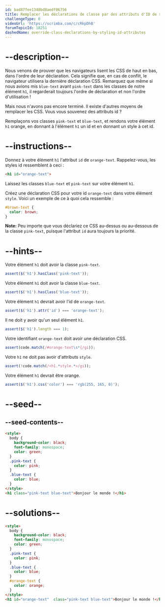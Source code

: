 ```yaml
---
id: bad87fee1348bd8aedf06756
title: Remplacer les déclarations de classe par des attributs d'ID de style
challengeType: 0
videoUrl: 'https://scrimba.com/c/cRkpDhB'
forumTopicId: 18251
dashedName: override-class-declarations-by-styling-id-attributes
---
```


# --description--

Nous venons de prouver que les navigateurs lisent les CSS de haut en bas, dans l'ordre de leur déclaration. Cela signifie que, en cas de conflit, le navigateur utilisera la dernière déclaration CSS. Remarquez que même si nous avions mis `blue-text` avant `pink-text` dans les classes de notre élément `h1`, il regarderait toujours l'ordre de déclaration et non l'ordre d'utilisation !

Mais nous n'avons pas encore terminé. Il existe d'autres moyens de remplacer les CSS. Vous vous souvenez des attributs id ?

Remplaçons vos classes `pink-text` et `blue-text`, et rendons votre élément `h1` orange, en donnant à l'élément `h1` un id et en donnant un style à cet id.

# --instructions--

Donnez à votre élément `h1` l'attribut `id` de `orange-text`. Rappelez-vous, les styles id ressemblent à ceci :

```html
<h1 id="orange-text">
```

Laissez les classes `blue-text` et `pink-text` sur votre élément `h1`.

Créez une déclaration CSS pour votre id `orange-text` dans votre élément `style`. Voici un exemple de ce à quoi cela ressemble :

```css
#brown-text {
  color: brown;
}
```

**Note:** Peu importe que vous déclariez ce CSS au-dessus ou au-dessous de la classe `pink-text`, puisque l'attribut `id` aura toujours la priorité.

# --hints--

Votre élément `h1` doit avoir la classe `pink-text`.

```js
assert($('h1').hasClass('pink-text'));
```

Votre élément `h1` doit avoir la classe `blue-text`.

```js
assert($('h1').hasClass('blue-text'));
```

Votre élément `h1` devrait avoir l'id de `orange-text`.

```js
assert($('h1').attr('id') === 'orange-text');
```

Il ne doit y avoir qu'un seul élément `h1`.

```js
assert($('h1').length === 1);
```

Votre identifiant `orange-text` doit avoir une déclaration CSS.

```js
assert(code.match(/#orange-text\s*{/gi));
```

Votre `h1` ne doit pas avoir d'attributs `style`.

```js
assert(!code.match(/<h1.*style.*>/gi));
```

Votre élément `h1` devrait être orange.

```js
assert($('h1').css('color') === 'rgb(255, 165, 0)');
```

# --seed--

## --seed-contents--

```html
<style>
  body {
    background-color: black;
    font-family: monospace;
    color: green;
  }
  .pink-text {
    color: pink;
  }
  .blue-text {
    color: blue;
  }
</style>
<h1 class="pink-text blue-text">Bonjour le monde !</h1>
```

# --solutions--

```html
<style>
  body {
    background-color: black;
    font-family: monospace;
    color: green;
  }
  .pink-text {
    color: pink;
  }
  .blue-text {
    color: blue;
  }
  #orange-text {
    color: orange;
  }  
</style>
<h1 id="orange-text"  class="pink-text blue-text">Bonjour le monde !</h1>
```
